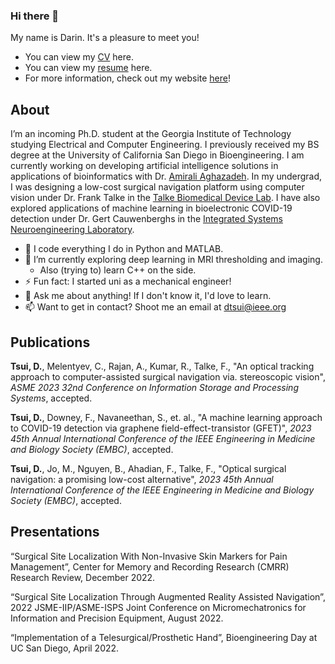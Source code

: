 ### Hi there 👋

My name is Darin. It's a pleasure to meet you! 

* You can view my [CV](https://darintsui.github.io/assets/pdfs/DarinTsui_CV.pdf) here.
* You can view my [resume](https://darintsui.github.io/uploads/DarinTsui_Resume.pdf) here.
* For more information, check out my website [here](https://darintsui.github.io/)! 

## About
I’m an incoming Ph.D. student at the Georgia Institute of Technology studying Electrical and Computer Engineering. I previously received my BS degree at the University of California San Diego in Bioengineering. I am currently working on developing artificial intelligence solutions in applications of bioinformatics with Dr. <a href="https://amirmohan.github.io/">Amirali Aghazadeh</a>. In my undergrad, I was designing a low-cost surgical navigation platform using computer vision under Dr. Frank Talke in the <a href="https://www.talkelab.ucsd.edu/">Talke Biomedical Device Lab</a>. I have also explored applications of machine learning in bioelectronic COVID-19 detection under Dr. Gert Cauwenberghs in the <a href="https://isn.ucsd.edu/index.php">Integrated Systems Neuroengineering Laboratory</a>.

* 💓 I code everything I do in Python and MATLAB.
* 🌱 I’m currently exploring deep learning in MRI thresholding and imaging. 
    * Also (trying to) learn C++ on the side.
* ⚡ Fun fact: I started uni as a mechanical engineer! 
* 💬 Ask me about anything! If I don't know it, I'd love to learn.
* 📫 Want to get in contact? Shoot me an email at <dtsui@ieee.org>

## Publications

**Tsui, D.**, Melentyev, C., Rajan, A., Kumar, R., Talke, F., "An optical tracking approach to computer-assisted surgical navigation via. stereoscopic vision",
*ASME 2023 32nd Conference on Information Storage and Processing Systems*, accepted.

**Tsui, D.**, Downey, F., Navaneethan, S., et. al., "A machine learning approach to COVID-19 detection via graphene field-effect-transistor (GFET)", *2023 45th Annual International Conference of the IEEE Engineering in Medicine and Biology Society (EMBC)*,	accepted.

**Tsui, D.**, Jo, M., Nguyen, B., Ahadian, F., Talke, F., "Optical surgical navigation: a promising low-cost alternative", *2023 45th Annual International Conference of the IEEE Engineering in Medicine and Biology Society (EMBC)*,	accepted.

## Presentations
“Surgical Site Localization With Non-Invasive Skin Markers for Pain Management”, Center for Memory and Recording
Research (CMRR) Research Review, December 2022.

“Surgical Site Localization Through Augmented Reality Assisted Navigation”, 2022 JSME-IIP/ASME-ISPS Joint
Conference on Micromechatronics for Information and Precision Equipment, August 2022.

“Implementation of a Telesurgical/Prosthetic Hand”, Bioengineering Day at UC San Diego, April 2022.


<!--
**darintsui/darintsui** is a ✨ _special_ ✨ repository because its `README.md` (this file) appears on your GitHub profile.

Here are some ideas to get you started:

- 🔭 I’m currently working on ...
- 🌱 I’m currently learning ...
- 👯 I’m looking to collaborate on ...
- 🤔 I’m looking for help with ...
- 💬 Ask me about ...
- 📫 How to reach me: ...
- 😄 Pronouns: ...
- ⚡ Fun fact: ...
-->
